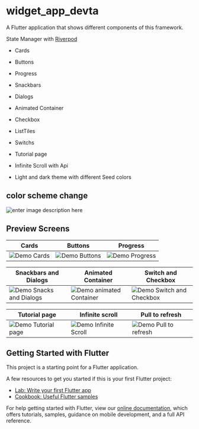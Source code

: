 # widget_app_devta  
A Flutter application that shows different components of this framework.

State Manager with [Riverpod](https://riverpod.dev/)

* Cards
* Buttons
* Progress
* Snackbars
* Dialogs
* Animated Container
* Checkbox
* ListTiles
* Switchs
* Tutorial page
* Infinite Scroll with Api

* Light and dark theme with different Seed colors

##   color scheme change

![enter image description here](https://i.ibb.co/zG3Lxmz/color-scheme-change.gif)


## Preview Screens
|Cards  | Buttons | Progress |
|--|--|--|
| ![Demo Cards](https://i.ibb.co/fxnncNs/cards-screen.gif) | ![Demo Buttons](https://i.ibb.co/PDxc153/buttons-screen.png) | ![Demo Progress](https://i.ibb.co/xXzCfwK/progress-screen.gif) |




| Snackbars and Dialogs | Animated Container | Switch and Checkbox|
|--|--|--|
| ![Demo Snacks and Dialogs](https://i.ibb.co/9r4rN2H/snackbar-dialog-screen.gif) | ![Demo animated Container](https://i.ibb.co/9g04Dp3/animated-container-screen.gif) | ![Demo Switch and Checkbox](https://i.ibb.co/C15v7S1/switch-checkbox-screen.gif) |


| Tutorial page  | Infinite scroll | Pull to refresh |
|--|--|--|
| ![Demo Tutorial page](https://i.ibb.co/9tNKcBY/tutorial-screen.gif) | ![Demo Infinite Scroll](https://i.ibb.co/8mTFK9W/Infinite-scroll-screen.gif) | ![Demo Pull to refresh](https://i.ibb.co/QjtdBNq/pull-to-refresh-screen.gif) |

## Getting Started with Flutter

This project is a starting point for a Flutter application.

A few resources to get you started if this is your first Flutter project:

- [Lab: Write your first Flutter app](https://flutter.dev/docs/get-started/codelab)
- [Cookbook: Useful Flutter samples](https://flutter.dev/docs/cookbook)

For help getting started with Flutter, view our
[online documentation](https://flutter.dev/docs), which offers tutorials,
samples, guidance on mobile development, and a full API reference.




<!--stackedit_data:
eyJoaXN0b3J5IjpbLTIwMDE1NTg3MTksMTg5OTg3MTY2NSwxMD
gwNTIwMTQsMTk2MzcwMTkwOSwtMzYxMTkzOTU4XX0=
-->
<!--stackedit_data:
eyJoaXN0b3J5IjpbMTcwNDcyNjMzOCwtMjAwMTU1ODcxOSwxOD
k5ODcxNjY1LDEwODA1MjAxNCwxOTYzNzAxOTA5LC0zNjExOTM5
NThdfQ==
-->